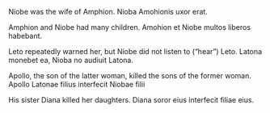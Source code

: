Niobe was the wife of Amphion. 
Nioba Amohionis uxor erat. 

Amphion and Niobe had many children. 
Amohion et Niobe multos liberos habebant.

Leto repeatedly warned her, but Niobe did not listen to (“hear”) Leto.
Latona monebet ea, Nioba no audiuit Latona.

Apollo, the son of the latter woman, killed the sons of the former woman.
Apollo Latonae filius interfecit Niobae filii

His sister Diana killed her daughters.
Diana soror eius interfecit filiae eius.
